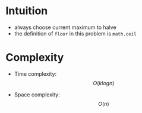# Intuition

- always choose current maximum to halve
- the definition of `floor` in this problem is `math.ceil`

# Complexity
- Time complexity:
$$O(klogn)$$

- Space complexity:
$$O(n)$$
